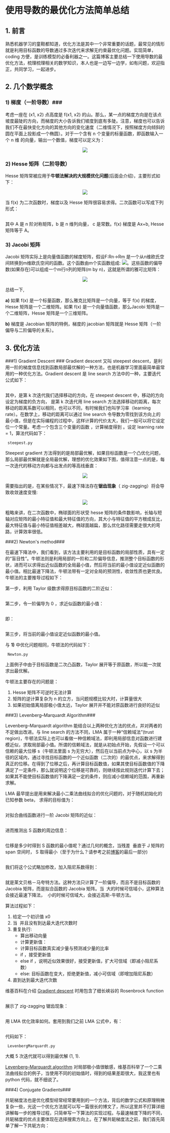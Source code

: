 # 使用导数的最优化方法简单总结 #

## 1. 前言 ##
熟悉机器学习的童鞋都知道，优化方法是其中一个非常重要的话题，最常见的情形就是利用目标函数的导数通过多次迭代来求解无约束最优化问题。实现简单，coding 方便，是训练模型的必备利器之一。这篇博客主要总结一下使用导数的最优化方法，梳理梳理相关的数学知识，本人也是一边写一边学，如有问题，欢迎指正，共同学习，一起进步。

## 2. 几个数学概念 ##
### 1) 梯度（一阶导数）###
考虑一座在 (x1, x2) 点高度是 f(x1, x2) 的山。那么，某一点的梯度方向是在该点坡度最陡的方向，而梯度的大小告诉我们坡度到底有多陡。注意，梯度也可以告诉我们不在最快变化方向的其他方向的变化速度（二维情况下，按照梯度方向倾斜的圆在平面上投影成一个椭圆）。对于一个含有 n 个变量的标量函数，即函数输入一个 n 维 的向量，输出一个数值，梯度可以定义为：

<center><img src="http://upload.wikimedia.org/math/3/8/9/3897cde8f174309a9fc398795411769d.png" /></center>

### 2) Hesse 矩阵（二阶导数） ###
Hesse 矩阵常被应用于**牛顿法解决的大规模优化问题**(后面会介绍)，主要形式如下：

<center><img src="http://upload.wikimedia.org/math/7/5/d/75dc4e662a991741dc6d0314b6c8a7d2.png" /></center>

当 f(x) 为二次函数时，梯度以及 Hesse 矩阵很容易求得。二次函数可以写成下列形式：

<center><img src="http://latex.codecogs.com/gif.latex?f(x)=\frac{1}{2}x^TAx + b^Tx+c" alt=""></center>

其中 A 是 n 阶对称矩阵，b 是 n 维列向量， c 是常数。f(x) 梯度是 Ax+b, Hesse 矩阵等于 A。

### 3) Jacobi 矩阵 ###
Jacobi 矩阵实际上是向量值函数的梯度矩阵，假设F:Rn→Rm 是一个从n维欧氏空间转换到m维欧氏空间的函数。这个函数由m个实函数组成:
<img src="http://latex.codecogs.com/gif.latex? y(x) = [y_1(x_1, ..., x_n),\cdots , y_m(x_1, ...,x_n)]" />。这些函数的偏导数(如果存在)可以组成一个m行n列的矩阵(m by n)，这就是所谓的雅可比矩阵：
<center><img src="http://upload.wikimedia.org/math/8/b/b/8bbb6b0c9c437a682aa7b4ecd1b6d0f2.png" /></center>

总结一下,

**a)** 如果 f(x) 是一个标量函数，那么雅克比矩阵是一个向量，等于 f(x) 的梯度， Hesse 矩阵是一个二维矩阵。如果 f(x) 是一个向量值函数，那么Jacobi 矩阵是一个二维矩阵，Hesse 矩阵是一个三维矩阵。

**b)** 梯度是 Jacobian 矩阵的特例，梯度的 jacobian 矩阵就是 Hesse 矩阵（一阶偏导与二阶偏导的关系）。

## 3. 优化方法 ##
###1) Gradient Descent ###
Gradient descent 又叫 steepest descent，是利用一阶的梯度信息找到函数局部最优解的一种方法，也是机器学习里面最简单最常用的一种优化方法。Gradient descent 是 line search 方法中的一种，主要迭代公式如下：

<center><img src="http://latex.codecogs.com/gif.latex?x_{k+1} = x_k + \alpha _k\mathbf{p}_k" alt=""></center>

其中，<img src="http://latex.codecogs.com/gif.latex?\mathbf{p}_k" alt="">是第 k 次迭代我们选择移动的方向，在 steepest descent 中，移动的方向设定为梯度的负方向， <img src="http://latex.codecogs.com/gif.latex?\alpha _k" alt="">是第 k 次迭代用 line search 方法选择移动的距离，每次移动的距离系数可以相同，也可以不同，有时候我们也叫学习率（learning rate）。在数学上，移动的距离可以通过 line search 令导数为零找到该方向上的最小值，但是在实际编程的过程中，这样计算的代价太大，我们一般可以将它设定位一个常量。考虑一个包含三个变量的函数 <img src="http://latex.codecogs.com/gif.latex?f(\mathbf{x})=0.5x_1^2+0.2x_2^2+0.6x_3^2" alt="">，计算梯度得到 <img src="http://latex.codecogs.com/gif.latex?\nabla f(\mathbf{x})=(x_1,0.4x_2,1.2x_3)" alt="">。设定 learning rate = 1，算法代码如下：

<code> steepest.py </code>

Steepest gradient 方法得到的是局部最优解，如果目标函数是一个凸优化问题，那么局部最优解就是全局最优解，理想的优化效果如下图，值得注意一点的是，每一次迭代的移动方向都与出发点的等高线垂直：

<center><img src="http://upload.wikimedia.org/wikipedia/commons/thumb/f/ff/Gradient_descent.svg/350px-Gradient_descent.svg.png" /></center>

需要指出的是，在某些情况下，最速下降法存在**锯齿现象**（ zig-zagging）将会导致收敛速度变慢:

<center><img src="http://trond.hjorteland.com/thesis/img208.gif" /></center>

粗略来讲，在二次函数中，椭球面的形状受 hesse 矩阵的条件数影响，长轴与短轴对应矩阵的最小特征值和最大特征值的方向，其大小与特征值的平方根成反比，最大特征值与最小特征值相差越大，椭球面越扁，那么优化路径需要走很大的弯路，计算效率很低。

###2) Newton's method###

在最速下降法中，我们看到，该方法主要利用的是目标函数的局部性质，具有一定的“盲目性”。牛顿法则是利用局部的一阶和二阶偏导信息，推测整个目标函数的形状，进而可以求得出近似函数的全局最小值，然后将当前的最小值设定近似函数的最小值。相比最速下降法，牛顿法带有一定对全局的预测性，收敛性质也更优良。牛顿法的主要推导过程如下：

第一步，利用 Taylor 级数求得原目标函数的二阶近似：

<center><img src="http://latex.codecogs.com/gif.latex?f(\mathbf{x})\approx \phi (\mathbf{x})=f(\mathbf{x}^{(k)})+\nabla f(\mathbf{x}^{(k)})+\frac{1}{2}(\mathbf{x}-\mathbf{x}^{(k)})^T\nabla ^2f(\mathbf{x}^{(k)})(\mathbf{x}-\mathbf{x}^{(k)})" alt=""></center>

第二步，令一阶偏导为 0 ，求近似函数的最小值：

<center><img src="http://latex.codecogs.com/gif.latex?\mathbf{p}_k = -(\nabla ^2f(\mathbf{x_k}))^{-1}\nabla f(\mathbf{x_k})" alt=""></center>

即：

<center><img src="http://latex.codecogs.com/gif.latex?\mathbf{p}_k = -Hesse^{-1}Jacobi" alt=""></center>

第三步，将当前的最小值设定近似函数的最小值。

与 **1)** 中优化问题相同，牛顿法的代码如下：

<code> Newton.py </code>

上面例子中由于目标函数是二次凸函数，Taylor 展开等于原函数，所以能一次就求出最优解。

牛顿法主要存在的问题是：

1. Hesse 矩阵不可逆时无法计算 
2. 矩阵的逆计算复杂为 n 的立方，当问题规模比较大时，计算量很大
3. 如果初始值离局部极小值太远，Taylor 展开并不能对原函数进行良好的近似

###3) Levenberg–Marquardt Algorithm###

Levenberg–Marquardt algorithm 能结合以上两种优化方法的优点，并对两者的不足做出改进。与 line search 的方法不同，LMA 属于一种“信赖域法”(trust region)，牛顿法实际上也可以看做一种信赖域法，即利用局部信息对函数进行建模近似，求取局部最小值。所谓的信赖域法，就是从初始点开始，先假设一个可以信赖的最大位移 s（牛顿法里面 s 为无穷大），然后在以当前点为中心，以 s 为半径的区域内，通过寻找目标函数的一个近似函数（二次的）的最优点，来求解得到真正的位移。在得到了位移之后，再计算目标函数值，如果其使目标函数值的下降满足了一定条件，那么就说明这个位移是可靠的，则继续按此规则迭代计算下去；如果其不能使目标函数值的下降满足一定的条件，则应减小信赖域的范围，再重新求解。

LMA 最早提出是用来解决最小二乘法曲线拟合的优化问题的，对于随机初始化的已知参数 beta， 求得的目标值为：

<center><img src="http://upload.wikimedia.org/math/d/a/a/daa7c6ab4351902d897ebffe919e84a1.png" alt=""></center>

对拟合曲线函数进行一阶 Jacobi 矩阵的近似：

<center><img src="http://upload.wikimedia.org/math/f/7/b/f7b732e73d075ff6d6f89622a2bc74f5.png" alt=""></center>

进而推测出 S 函数的周边信息：

<center><img src="http://upload.wikimedia.org/math/e/6/2/e62c1c183de6e455f20a6686a11063db.png" alt=""></center>

位移是多少时得到 S 函数的最小值呢？通过几何的概念，当残差 <img src="http://latex.codecogs.com/gif.latex?\mathbf{y}-f(\beta)-J\delta" alt=""> 垂直于 J 矩阵的 span 空间时， S 取得最小（至于为什么？请参考之前[博客](http://www.cnblogs.com/daniel-D/p/3204508.html)的最后一部分)

<center><img src="http://upload.wikimedia.org/math/d/3/a/d3a53790a98a976ea5419852596ac10f.png" alt=""></center>

我们将这个公式略加修改，加入阻尼系数得到：

<center><img src="http://upload.wikimedia.org/math/5/5/f/55f3b2ec29fd3ea2373a51584e139f31.png" alt=""></center>

就是莱文贝格－马夸特方法。这种方法只计算了一阶偏导，而且不是目标函数的 Jacobia 矩阵，而是拟合函数的 Jacobia 矩阵。当
<img src="http://latex.codecogs.com/gif.latex?\lambda" alt=""> 大的时候可信域小，这种算法会接近最速下降法，
<img src="http://latex.codecogs.com/gif.latex?\lambda" alt=""> 小的时候可信域大，会接近高斯-牛顿方法。

算法过程如下：

1. 给定一个初识值 x0
2. 当 <img src="http://latex.codecogs.com/gif.latex?\mathbf{J}^T[\mathbf{y-f(\beta)}] > tolerance" alt=""> 并且没有到达最大迭代次数时
3. 重复执行:
    * 算出移动向量<img src="http://latex.codecogs.com/gif.latex?\delta" alt="">    
    * 计算更新值：<img src="http://latex.codecogs.com/gif.latex?\mathbf{x_{new}}=\mathbf{x}+\delta" alt="">    
    * 计算目标函数真实减少量与预测减少量的比率 <img src="http://latex.codecogs.com/gif.latex?\rho" alt="">
    * if <img src="http://latex.codecogs.com/gif.latex?0 < \rho < 0.25" alt="">，接受更新值    
    * else if <img src="http://latex.codecogs.com/gif.latex?\rho > 0.25" alt="">，说明近似效果很好，接受更新值，扩大可信域（即减小阻尼系数）    
    * else: 目标函数在变大，拒绝更新值，减小可信域（即增加阻尼系数）
4. 直到达到最大迭代次数

维基百科在介绍 [Gradient descent](http://en.wikipedia.org/wiki/Gradient_descent) 时用包含了细长峡谷的 Rosenbrock function 

<center><img src="http://upload.wikimedia.org/math/3/5/0/3505ac88ea3c05a47f3c58b7f70dab59.png" alt=""></center>

展示了 zig-zagging 锯齿现象：

<center><img src="http://upload.wikimedia.org/wikipedia/commons/thumb/6/60/Banana-SteepDesc.gif/400px-Banana-SteepDesc.gif" alt=""></center>

用 LMA 优化效率如何。套用到我们之前 LMA 公式中，有：
<center><img src="http://latex.codecogs.com/gif.latex?{ y }\quad =\quad 0\\ f(\beta )\quad =\quad (10(x_{ 2 }-x_{ 1 }^{ 2 }),\quad 1-x_{ 1 })^{ T }\\ J\quad =\quad \begin{pmatrix} -20{ x }_{ 1 } & 10 \\ -1 & 0 \end{pmatrix}" alt=""></center>

代码如下：

<code> LevenbergMarquardt.py </code>

大概 5 次迭代就可以得到最优解 (1, 1).

[Levenberg–Marquardt algorithm](http://en.wikipedia.org/wiki/Levenberg%E2%80%93Marquardt_algorithm) 对局部极小值很敏感，维基百科举了一个二乘法曲线拟合的例子，当使用不同的初始值时，得到的结果差距很大，我这里也有 python 代码，就不细说了。

###4) Conjugate Gradients###

共轭梯度法也是优化模型经常经常要用到的一个方法，背后的数学公式和原理稍微复杂一些，光这一个优化方法就可以写一篇很长的博文了，所以这里并不打算详细讲解每一步的推导过程，只简单写一下算法的实现过程。与最速梯度下降的不同，共轭梯度的优点主要体现在选择搜索方向上。在了解共轭梯度法之前，我们首先简单了解一下共轭方向：

<center><img src="http://upload.wikimedia.org/math/3/5/0/3505ac88ea3c05a47f3c58b7f70dab59.png" alt=""></center>


